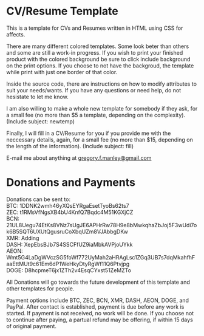 # CV/Resume Template
This is a template for CVs and Resumes written in HTML using CSS for affects.

There are many different colored templates. Some look beter than others and some are still a work-in progress. If you wish to print your finished product with the colored background be sure to click include background on the print options. If you choose to not have the backgroud, the template while print with just one border of that color.

Inside the source code, there are instructions on how to modify attributes to suit your needs/wants. If you have any questions or need help, do not hesistate to let me know.

I am also willing to make a whole new template for somebody if they ask, for a small fee (no more than $5 a template, depending on the complexity). (Include subject: newtemp)

Finally, I will fill in a CV/Resume for you if you provide me with the neccessary details, again, for a small fee (no more than $15, depending on the length of the information). (Include subject: fill)

E-mail me about anything at gregory.f.manley@gmail.com

# Donations and Payments
Donations can be sent to: <br />
  BTC: 1DDNK2wmh46yXQsEYRgaEsetTyoBs62ts7 <br />
  ZEC: t1RMsVfNgsXB4bU4KnfQ7Bqdc4M51KGXjCZ <br />
  BCN: 21UL8Uegu74EtKs8VNz7sUgJE6APHrRw78H9e8bMwkqhaZbJoj5F3wUdi7ok6B5SQT6UXUtQgusruCoXbqUZm8VJAbbgDKw <br />
  XMR: Adding <br />
  DASH: XepEbsBJb7S4SSCFfUZ9iaMbkAVPjoUYkk <br />
  AEON: Wmt5G4LaDgWVczSG5foWf772UyMah2aHRAgLsc1ZGq3UB7s7dqMkahfhFaaEttMUt9c61Em6dP1WeHkyDtyRgWf11Q6Ptvjpg <br />
  DOGE: D8hcpmeT6jx1ZTh2v4EsqCYxst51ZeMZTo <br />
  
All Donations will go towards the future development of this template and other templates for people.
  
Payment options include BTC, ZEC, BCN, XMR, DASH, AEON, DOGE, and PayPal. After contact is established, payment is due before any work is started. If payment is not received, no work will be done. If you choose not to continue after paying, a partual refund may be offering, if within 15 days of original payment.
